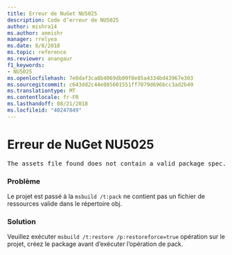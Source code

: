 ```yaml
---
title: Erreur de NuGet NU5025
description: Code d’erreur de NU5025
author: mishra14
ms.author: anmishr
manager: rrelyea
ms.date: 8/8/2018
ms.topic: reference
ms.reviewer: anangaur
f1_keywords:
- NU5025
ms.openlocfilehash: 7e0daf3ca8b4069db09f8e85a4334bd43967e303
ms.sourcegitcommit: c643dd2c44e085601551ff7079d696bcc3ad2b49
ms.translationtype: MT
ms.contentlocale: fr-FR
ms.lasthandoff: 08/21/2018
ms.locfileid: "40247849"
---
```

# <a name="nuget-error-nu5025"></a>Erreur de NuGet NU5025
<pre>The assets file found does not contain a valid package spec. Try restoring the project again. The location of the assets file is F:\project\obj\project.assets.json.</pre>

### <a name="issue"></a>Problème

Le projet est passé à la `msbuild /t:pack` ne contient pas un fichier de ressources valide dans le répertoire obj.


### <a name="solution"></a>Solution

Veuillez exécuter `msbuild /t:restore /p:restoreforce=true` opération sur le projet, créez le package avant d’exécuter l’opération de pack.

